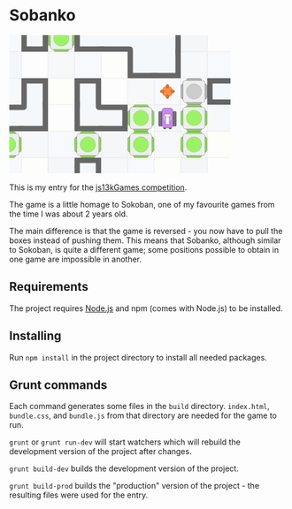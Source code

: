 # Sobanko

![Sobanko](https://raw.githubusercontent.com/fatfisz/sobanko/master/big.png)

This is my entry for the [js13kGames competition](http://2015.js13kgames.com/).

The game is a little homage to Sokoban, one of my favourite games from the time I was about 2 years old.

The main difference is that the game is reversed - you now have to pull the boxes instead of pushing them.
This means that Sobanko, although similar to Sokoban, is quite a different game; some positions possible to obtain in one game are impossible in another.

## Requirements

The project requires [Node.js](https://nodejs.org/) and npm (comes with Node.js) to be installed.

## Installing

Run `npm install` in the project directory to install all needed packages.

## Grunt commands

Each command generates some files in the `build` directory.
`index.html`, `bundle.css`, and `bundle.js` from that directory are needed for the game to run.

`grunt` or `grunt run-dev` will start watchers which will rebuild the development version of the project after changes.

`grunt build-dev` builds the development version of the project.

`grunt build-prod` builds the "production" version of the project - the resulting files were used for the entry.
